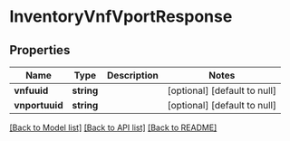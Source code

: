 # InventoryVnfVportResponse

## Properties
Name | Type | Description | Notes
------------ | ------------- | ------------- | -------------
**vnfuuid** | **string** |  | [optional] [default to null]
**vnportuuid** | **string** |  | [optional] [default to null]

[[Back to Model list]](../README.md#documentation-for-models) [[Back to API list]](../README.md#documentation-for-api-endpoints) [[Back to README]](../README.md)


